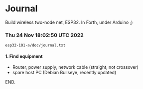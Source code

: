 # Journal

Build wireless two-node net, ESP32.  In Forth,  under Arduino ;)

### Thu 24 Nov 18:02:50 UTC 2022

`esp32-101-a/doc/journal.txt`

#### 1. Find equipment

 * Router, power supply, network cable (straight, not crossover)
 * spare host PC (Debian Bullseye, recently updated)


END.
